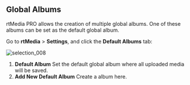 ## Global Albums

rtMedia PRO allows the creation of multiple global albums. One of these albums can be set as the default global album.

Go to **rtMedia** > **Settings**, and click the **Default Albums** tab:

![selection_008](https://cloud.githubusercontent.com/assets/1140051/7611032/2296ebd6-f99f-11e4-9ad3-025d9a29cdd3.png)


1. **Default Album**  Set the default global album where all uploaded media will be saved.
2. **Add New Default Album**  Create a album here.
